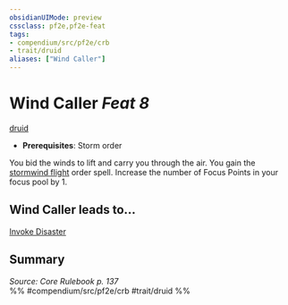 ```yaml
---
obsidianUIMode: preview
cssclass: pf2e,pf2e-feat
tags:
- compendium/src/pf2e/crb
- trait/druid
aliases: ["Wind Caller"]
---
```

# Wind Caller  *Feat 8*  
[druid](Reference/Rules/Traits/druid.md "Druid Class Trait")  

- **Prerequisites**: Storm order

You bid the winds to lift and carry you through the air. You gain the [stormwind flight](stormwind-flight.md) order spell. Increase the number of Focus Points in your focus pool by 1.

## Wind Caller leads to...

[Invoke Disaster](invoke-disaster.md)

## Summary

*Source: Core Rulebook p. 137*  
%% #compendium/src/pf2e/crb #trait/druid %%